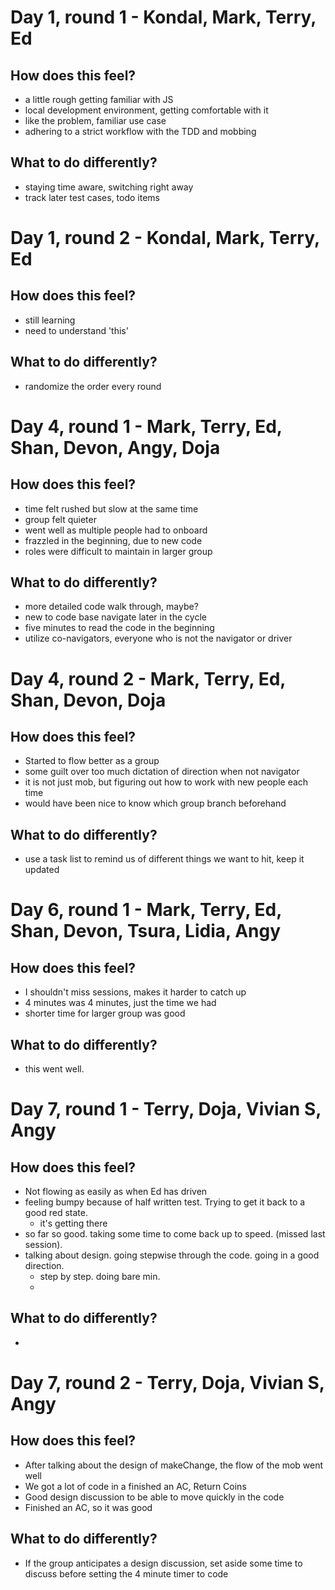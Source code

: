 # Day 1, round 1 - Kondal, Mark, Terry, Ed

## How does this feel?
- a little rough getting familiar with JS
- local development environment, getting comfortable with it
- like the problem, familiar use case
- adhering to a strict workflow with the TDD and mobbing

## What to do differently?
- staying time aware, switching right away
- track later test cases, todo items

# Day 1, round 2 - Kondal, Mark, Terry, Ed

## How does this feel?
- still learning
- need to understand 'this'

## What to do differently?
- randomize the order every round

# Day 4, round 1 -  Mark, Terry, Ed, Shan, Devon, Angy, Doja

## How does this feel?
- time felt rushed but slow at the same time
- group felt quieter
- went well as multiple people had to onboard
- frazzled in the beginning, due to new code
- roles were difficult to maintain in larger group 

## What to do differently?
- more detailed code walk through, maybe?
- new to code base navigate later in the cycle
- five minutes to read the code in the beginning
- utilize co-navigators, everyone who is not the navigator or driver

# Day 4, round 2 -  Mark, Terry, Ed, Shan, Devon, Doja

## How does this feel?
- Started to flow better as a group
- some guilt over too much dictation of direction when not navigator
- it is not just mob, but figuring out how to work with new people each time
- would have been nice to know which group branch beforehand

## What to do differently?
- use a task list to remind us of different things we want to hit, keep it updated

# Day 6, round 1 -  Mark, Terry, Ed, Shan, Devon, Tsura, Lidia, Angy

## How does this feel?
- I shouldn't miss sessions, makes it harder to catch up
- 4 minutes was 4 minutes, just the time we had
- shorter time for larger group was good

## What to do differently?
- this went well.
# Day 7, round 1 -  Terry,  Doja, Vivian S, Angy

## How does this feel?
- Not flowing as easily as when Ed has driven
- feeling bumpy because of half written test.  Trying to get it back to a good red state.
  - it's getting there
- so far so good.  taking some time to come back up to speed.  (missed last session).
- talking about design. going stepwise through  the code.  going in a good direction.
  - step by step.  doing bare min.
  - 

## What to do differently?
- 

# Day 7, round 2 -  Terry,  Doja, Vivian S, Angy

## How does this feel?
- After talking about the design of makeChange, the flow of the mob went well
- We got a lot of code in a finished an AC, Return Coins
- Good design discussion to be able to move quickly in the code
- Finished an AC, so it was good

## What to do differently?
- If the group anticipates a design discussion, set aside some time to discuss before setting
the 4 minute timer to code